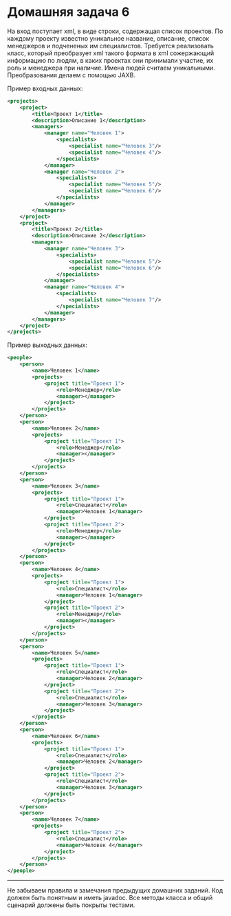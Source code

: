 # Домашняя задача 6

На вход поступает xml, в виде строки, содержащая список проектов. По каждому проекту известно уникальное 
название, описание, список менеджеров и подчененых им специалистов. 
Требуется реализовать класс, который преобразует xml такого формата в xml сожержающий информацию по людям, 
в каких проектах они принимали участие, их роль и менеджера при наличие. Имена людей считаем уникальными. 
Преобразования делаем с помощью JAXB.

Пример входных данных:
````xml
<projects>
    <project>
        <title>Проект 1</title>
        <description>Описание 1</description>
        <managers>
            <manager name="Человек 1">
                <specialists>
                    <specialist name="Человек 3"/>
                    <specialist name="Человек 4"/>
                </specialists>
            </manager>
            <manager name="Человек 2">
                <specialists>
                    <specialist name="Человек 5"/>
                    <specialist name="Человек 6"/>
                </specialists>
            </manager>
        </managers>
    </project>
    <project>
        <title>Проект 2</title>
        <description>Описание 2</description>
        <managers>
            <manager name="Человек 3">
                <specialists>
                    <specialist name="Человек 5"/>
                    <specialist name="Человек 6"/>
                </specialists>
            </manager>
            <manager name="Человек 4">
                <specialists>
                    <specialist name="Человек 7"/>
                </specialists>
            </manager>
        </managers>
    </project>
</projects>
````

Пример выходных данных:
````xml
<people>
    <person>
        <name>Человек 1</name>
        <projects>
            <project title="Проект 1">
                <role>Менеджер</role>
                <manager></manager>
            </project>
        </projects>
    </person>
    <person>
        <name>Человек 2</name>
        <projects>
            <project title="Проект 1">
                <role>Менеджер</role>
                <manager></manager>
            </project>
        </projects>
    </person>
    <person>
        <name>Человек 3</name>
        <projects>
            <project title="Проект 1">
                <role>Специалист</role>
                <manager>Человек 1</manager>
            </project>
            <project title="Проект 2">
                <role>Менеджер</role>
                <manager></manager>
            </project>
        </projects>
    </person>
    <person>
        <name>Человек 4</name>
        <projects>
            <project title="Проект 1">
                <role>Специалист</role>
                <manager>Человек 1</manager>
            </project>
            <project title="Проект 2">
                <role>Менеджер</role>
                <manager></manager>
            </project>
        </projects>
    </person>
    <person>
        <name>Человек 5</name>
        <projects>
            <project title="Проект 1">
                <role>Специалист</role>
                <manager>Человек 2</manager>
            </project>
            <project title="Проект 2">
                <role>Специалист</role>
                <manager>Человек 3</manager>
            </project>
        </projects>
    </person>
    <person>
        <name>Человек 6</name>
        <projects>
            <project title="Проект 1">
                <role>Специалист</role>
                <manager>Человек 2</manager>
            </project>
            <project title="Проект 2">
                <role>Специалист</role>
                <manager>Человек 3</manager>
            </project>
        </projects>
    </person>
    <person>
        <name>Человек 7</name>
        <projects>
            <project title="Проект 2">
                <role>Специалист</role>
                <manager>Человек 4</manager>
            </project>
        </projects>
    </person>
</people>
````

---

Не забываем правила и замечания предыдущих домашних заданий. Код должен быть
понятным и иметь javadoc. Все методы класса и общий сценарий должены
быть покрыты тестами.
